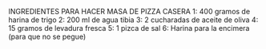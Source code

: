 INGREDIENTES PARA HACER MASA DE PIZZA CASERA
1: 400 gramos de harina de trigo
2: 200 ml de agua tibia
3: 2 cucharadas de aceite de oliva
4: 15 gramos de levadura fresca
5: 1 pizca de sal
6: Harina para la encimera (para que no se pegue)


